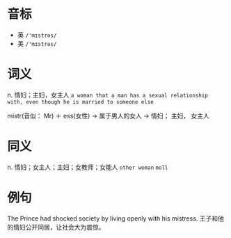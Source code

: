 # 音标

- 英 `/'mɪstrəs/`
- 美 `/'mɪstrəs/`

# 词义

n. 情妇；主妇，女主人
`a woman that a man has a sexual relationship with, even though he is married to someone else`



mistr(音似： Mr) ＋ ess(女性) → 属于男人的女人 → 情妇； 主妇， 女主人

# 同义

n. 情妇；女主人；主妇；女教师；女能人
`other woman` `moll`

# 例句

The Prince had shocked society by living openly with his mistress.
王子和他的情妇公开同居，让社会大为震惊。


